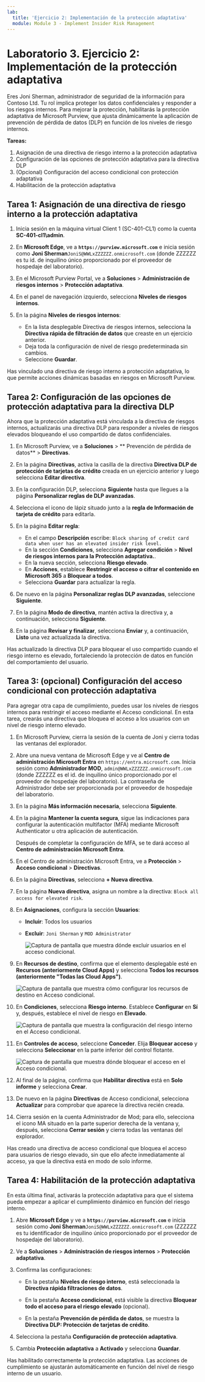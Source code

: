 ```yaml
---
lab:
  title: 'Ejercicio 2: Implementación de la protección adaptativa'
  module: Module 3 - Implement Insider Risk Management
---
```


# Laboratorio 3. Ejercicio 2: Implementación de la protección adaptativa

Eres Joni Sherman, administrador de seguridad de la información para Contoso Ltd. Tu rol implica proteger los datos confidenciales y responder a los riesgos internos. Para mejorar la protección, habilitarás la protección adaptativa de Microsoft Purview, que ajusta dinámicamente la aplicación de prevención de pérdida de datos (DLP) en función de los niveles de riesgo internos.

**Tareas:**

1. Asignación de una directiva de riesgo interno a la protección adaptativa
1. Configuración de las opciones de protección adaptativa para la directiva DLP
1. (Opcional) Configuración del acceso condicional con protección adaptativa
1. Habilitación de la protección adaptativa

## Tarea 1: Asignación de una directiva de riesgo interno a la protección adaptativa

1. Inicia sesión en la máquina virtual Client 1 (SC-401-CL1) como la cuenta **SC-401-cl1\admin**.

1. En **Microsoft Edge**, ve a **`https://purview.microsoft.com`** e inicia sesión como **Joni Sherman**`JoniS@WWLxZZZZZZ.onmicrosoft.com` (donde ZZZZZZ es tu id. de inquilino único proporcionado por el proveedor de hospedaje del laboratorio).

1. En el Microsoft Purview Portal, ve a **Soluciones** > **Administración de riesgos internos** > **Protección adaptativa**.

1. En el panel de navegación izquierdo, selecciona **Niveles de riesgos internos**.

1. En la página **Niveles de riesgos internos**:

   - En la lista desplegable Directiva de riesgos internos, selecciona la **Directiva rápida de filtración de datos** que creaste en un ejercicio anterior.
   - Deja toda la configuración de nivel de riesgo predeterminada sin cambios.
   - Seleccione **Guardar**.

Has vinculado una directiva de riesgo interno a protección adaptativa, lo que permite acciones dinámicas basadas en riesgos en Microsoft Purview.

## Tarea 2: Configuración de las opciones de protección adaptativa para la directiva DLP

Ahora que la protección adaptativa está vinculada a la directiva de riesgos internos, actualizarás una directiva DLP para responder a niveles de riesgos elevados bloqueando el uso compartido de datos confidenciales.

1. En Microsoft Purview, ve a **Soluciones** > ** Prevención de pérdida de datos** > **Directivas**.

1. En la página **Directivas**, activa la casilla de la directiva **Directiva DLP de protección de tarjetas de crédito** creada en un ejercicio anterior y luego selecciona **Editar directiva**.

1. En la configuración DLP, selecciona **Siguiente** hasta que llegues a la página **Personalizar reglas de DLP avanzadas**.

1. Selecciona el icono de lápiz situado junto a la **regla de Información de tarjeta de crédito** para editarla.

1. En la página **Editar regla**:
   - En el campo **Descripción** escribe: `Block sharing of credit card data when user has an elevated insider risk level.`
   - En la sección **Condiciones**, selecciona **Agregar condición** > **Nivel de riesgos internos para la Protección adaptativa.**.
   - En la nueva sección, selecciona **Riesgo elevado**.
   - En **Acciones**, establece **Restringir el acceso o cifrar el contenido en Microsoft 365** a **Bloquear a todos**.
   - Selecciona **Guardar** para actualizar la regla.

1. De nuevo en la página **Personalizar reglas DLP avanzadas**, seleccione **Siguiente**.

1. En la página **Modo de directiva**, mantén activa la directiva y, a continuación, selecciona **Siguiente**.

1. En la página **Revisar y finalizar**, selecciona **Enviar** y, a continuación, **Listo** una vez actualizada la directiva.

Has actualizado la directiva DLP para bloquear el uso compartido cuando el riesgo interno es elevado, fortaleciendo la protección de datos en función del comportamiento del usuario.

## Tarea 3: (opcional) Configuración del acceso condicional con protección adaptativa

Para agregar otra capa de cumplimiento, puedes usar los niveles de riesgos internos para restringir el acceso mediante el Acceso condicional. En esta tarea, crearás una directiva que bloquea el acceso a los usuarios con un nivel de riesgo interno elevado.

1. En Microsoft Purview, cierra la sesión de la cuenta de Joni y cierra todas las ventanas del explorador.

1. Abre una nueva ventana de Microsoft Edge y ve al **Centro de administración Microsoft Entra** en `https://entra.microsoft.com`. Inicia sesión como **Administrador MOD**, `admin@WWLxZZZZZZ.onmicrosoft.com` (donde ZZZZZZ es el id. de inquilino único proporcionado por el proveedor de hospedaje del laboratorio). La contraseña de Administrador debe ser proporcionada por el proveedor de hospedaje del laboratorio.

1. En la página **Más información necesaria**, selecciona **Siguiente**.

1. En la página **Mantener la cuenta segura**, sigue las indicaciones para configurar la autenticación multifactor (MFA) mediante Microsoft Authenticator u otra aplicación de autenticación.

   Después de completar la configuración de MFA, se te dará acceso al **Centro de administración Microsoft Entra**.

1. En el Centro de administración Microsoft Entra, ve a **Protección** > **Acceso condicional** > **Directivas**.

1. En la página **Directivas**, selecciona **+ Nueva directiva**.

1. En la página **Nueva directiva**, asigna un nombre a la directiva: `Block all access for elevated risk`.

1. En **Asignaciones**, configura la sección **Usuarios**:

   - **Incluir**: Todos los usuarios  
   - **Excluir**: `Joni Sherman` y `MOD Administrator`

     ![Captura de pantalla que muestra dónde excluir usuarios en el acceso condicional.](../Media/ca-exclude-users.png)

1. En **Recursos de destino**, confirma que el elemento desplegable esté en **Recursos (anteriormente Cloud Apps)** y selecciona **Todos los recursos (anteriormente "Todas las Cloud Apps")**.

     ![Captura de pantalla que muestra cómo configurar los recursos de destino en Acceso condicional.](../Media/ca-target-resources.png)

1. En **Condiciones**, selecciona **Riesgo interno**. Establece **Configurar** en **Sí** y, después, establece el nivel de riesgo en **Elevado**.

     ![Captura de pantalla que muestra la configuración del riesgo interno en el Acceso condicional.](../Media/ca-insider-risk-levels.png)

1. En **Controles de acceso**, seleccione **Conceder**. Elija **Bloquear acceso** y selecciona **Seleccionar** en la parte inferior del control flotante.

     ![Captura de pantalla que muestra dónde bloquear el acceso en el Acceso condicional.](../Media/ca-block-access.png)

1. Al final de la página, confirma que **Habilitar directiva** está en **Solo informe** y selecciona **Crear**.

1. De nuevo en la página **Directivas** de Acceso condicional, selecciona **Actualizar** para comprobar que aparece la directiva recién creada.

1. Cierra sesión en la cuenta Administrador de Mod; para ello, selecciona el icono MA situado en la parte superior derecha de la ventana y, después, selecciona **Cerrar sesión** y cierra todas las ventanas del explorador.

Has creado una directiva de acceso condicional que bloquea el acceso para usuarios de riesgo elevado, sin que ello afecte inmediatamente al acceso, ya que la directiva está en modo de solo informe.

## Tarea 4: Habilitación de la protección adaptativa

En esta última final, activarás la protección adaptativa para que el sistema pueda empezar a aplicar el cumplimiento dinámico en función del riesgo interno.

1. Abre **Microsoft Edge** y ve a **`https://purview.microsoft.com`** e inicia sesión como **Joni Sherman**`JoniS@WWLxZZZZZZ.onmicrosoft.com` (ZZZZZZ es tu identificador de inquilino único proporcionado por el proveedor de hospedaje del laboratorio).

1. Ve a **Soluciones** > **Administración de riesgos internos** > **Protección adaptativa**.

1. Confirma las configuraciones:

   - En la pestaña **Niveles de riesgo interno**, está seleccionada la **Directiva rápida filtraciones de datos**.

   - En la pestaña **Acceso condicional**, está visible la directiva **Bloquear todo el acceso para el riesgo elevado** (opcional).

   - En la pestaña **Prevención de pérdida de datos**, se muestra la **Directiva DLP: Protección de tarjetas de crédito**.

1. Selecciona la pestaña **Configuración de protección adaptativa**.

1. Cambia **Protección adaptativa** a **Activado** y selecciona **Guardar**.

Has habilitado correctamente la protección adaptativa. Las acciones de cumplimiento se ajustarán automáticamente en función del nivel de riesgo interno de un usuario.
